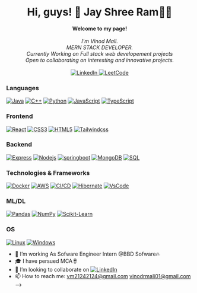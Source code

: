 <h1 align="center">Hi, guys! 👋 Jay Shree Ram🚩🙏</h1>

<p align="center">
    <b>Welcome to my page!</b><br><br>
    <i>
        I'm Vinod Mali.<br>
        MERN STACK DEVELOPER.<br>
        Currently Working on Full stack web developement projects<br>
        Open to collaborating on interesting and innovative projects.<br>
    </i><br>
    <a href="https://www.linkedin.com/in/vinod-mali-9a2abb230/">
        <img src="https://img.shields.io/badge/LinkedIn-blue?style=flat-square&logo=linkedin" alt="LinkedIn">
    </a>
    <a href="https://leetcode.com/vm2124/">
        <img src="https://img.shields.io/badge/LeetCode-blue?style=flat-square&logo=LeetCode" alt="LeetCode">
    </a>
</p>

### Languages
[![Java](https://img.shields.io/badge/java-black?style=for-the-badge&logo=java)](https://github.com/vm21242124)
[![C++](https://img.shields.io/badge/c++-black?style=for-the-badge&logo=cplusplus)](https://github.com/vm21242124)
[![Python](https://img.shields.io/badge/python-black?style=for-the-badge&logo=python)](https://github.com/vm21242124)
[![JavaScript](https://img.shields.io/badge/javascript-black?style=for-the-badge&logo=javascript)](https://github.com/vm21242124)
[![TypeScript](https://img.shields.io/badge/typescript-black?style=for-the-badge&logo=typescript)](https://github.com/vm21242124)

### Frontend
[![React](https://img.shields.io/badge/react-black?style=for-the-badge&logo=react)](https://github.com/vm21242124)
[![CSS3](https://img.shields.io/badge/css3-black?style=for-the-badge&logo=css3)](https://github.com/vm21242124)
[![HTML5](https://img.shields.io/badge/html5-black?style=for-the-badge&logo=html5)](https://github.com/vm21242124)
[![Tailwindcss](https://img.shields.io/badge/tailwindcss-black?style=for-the-badge&logo=tailwindcss)](https://github.com/vm21242124)

### Backend
[![Express](https://img.shields.io/badge/express-black?style=for-the-badge&logo=express)](https://github.com/vm21242124)
[![Nodejs](https://img.shields.io/badge/node-black?style=for-the-badge&logo=gnu-bash&logoColor=white)](https://github.com/vm21242124)
[![springboot](https://img.shields.io/badge/springboot-black?style=for-the-badge&logo=springboot)](https://github.com/vm21242124)
[![MongoDB](https://img.shields.io/badge/mongodb-black?style=for-the-badge&logo=mongodb)](https://github.com/vm21242124)
[![SQL](https://img.shields.io/badge/sql-black?style=for-the-badge&logo=mysql)](https://github.com/vm21242124)

### Technologies & Frameworks
[![Docker](https://img.shields.io/badge/docker-black?style=for-the-badge&logo=docker)](https://github.com/vm21242124)
[![AWS](https://img.shields.io/badge/aws-black?style=for-the-badge&logo=aws)](https://github.com/vm21242124)
[![CI/CD](https://img.shields.io/badge/cicd-black?style=for-the-badge&logo=cicd)](https://github.com/vm21242124)
[![Hibernate](https://img.shields.io/badge/hibernate-black?style=for-the-badge&logo=hibernate)](https://github.com/vm21242124)
[![VsCode](https://img.shields.io/badge/vscode-black?style=for-the-badge&logo=vscode)](https://github.com/vm21242124)

### ML/DL
[![Pandas](https://img.shields.io/badge/pandas-black?style=for-the-badge&logo=pandas)](https://github.com/vm21242124)
[![NumPy](https://img.shields.io/badge/numpy-black?style=for-the-badge&logo=numpy)](https://github.com/vm21242124)
[![Scikit-Learn](https://img.shields.io/badge/scikit--learn-black?style=for-the-badge&logo=scikit-learn)](https://github.com/vm21242124)

### OS
[![Linux](https://img.shields.io/badge/linux-black?style=for-the-badge&logo=Linux)](https://github.com/vm21242124)
[![Windows](https://img.shields.io/badge/Windows-black?style=for-the-badge&logo=Windows)](https://github.com/vm21242124)


- 🔭 I’m working As Sofware Engineer Intern @BBD Sofware🔥
- 🎓 I have persued MCA🪘
- 👯 I’m looking to collaborate on 
  <a href="https://www.linkedin.com/in/vinod-mali-9a2abb230/">
        <img src="https://img.shields.io/badge/LinkedIn-blue?style=flat-square&logo=linkedin" alt="LinkedIn">
   </a>
- 📫 How to reach me: vm21242124@gmail.com vinodrmali01@gmail.com
-->

